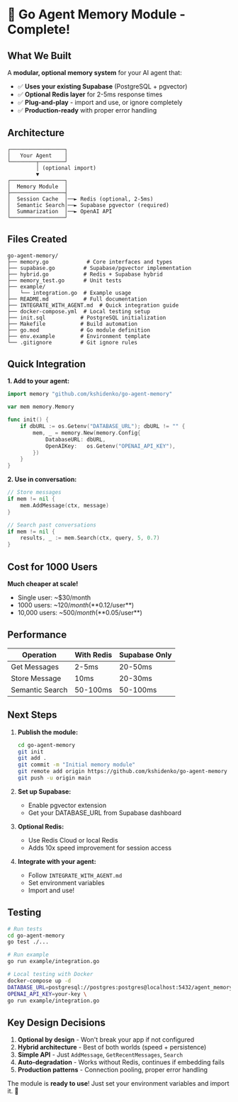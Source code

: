 # 🎉 Go Agent Memory Module - Complete!

## What We Built

A **modular, optional memory system** for your AI agent that:
- ✅ **Uses your existing Supabase** (PostgreSQL + pgvector)
- ✅ **Optional Redis layer** for 2-5ms response times
- ✅ **Plug-and-play** - import and use, or ignore completely
- ✅ **Production-ready** with proper error handling

## Architecture

```
┌─────────────────┐
│   Your Agent    │
└────────┬────────┘
         │ (optional import)
         ▼
┌─────────────────┐
│  Memory Module  │
├─────────────────┤
│  Session Cache  │──► Redis (optional, 2-5ms)
│  Semantic Search│──► Supabase pgvector (required)
│  Summarization  │──► OpenAI API
└─────────────────┘
```

## Files Created

```
go-agent-memory/
├── memory.go            # Core interfaces and types
├── supabase.go         # Supabase/pgvector implementation
├── hybrid.go           # Redis + Supabase hybrid
├── memory_test.go      # Unit tests
├── example/
│   └── integration.go  # Example usage
├── README.md           # Full documentation
├── INTEGRATE_WITH_AGENT.md  # Quick integration guide
├── docker-compose.yml  # Local testing setup
├── init.sql           # PostgreSQL initialization
├── Makefile           # Build automation
├── go.mod             # Go module definition
├── env.example        # Environment template
└── .gitignore         # Git ignore rules
```

## Quick Integration

**1. Add to your agent:**
```go
import memory "github.com/kshidenko/go-agent-memory"

var mem memory.Memory

func init() {
    if dbURL := os.Getenv("DATABASE_URL"); dbURL != "" {
        mem, _ = memory.New(memory.Config{
            DatabaseURL: dbURL,
            OpenAIKey:   os.Getenv("OPENAI_API_KEY"),
        })
    }
}
```

**2. Use in conversation:**
```go
// Store messages
if mem != nil {
    mem.AddMessage(ctx, message)
}

// Search past conversations
if mem != nil {
    results, _ := mem.Search(ctx, query, 5, 0.7)
}
```

## Cost for 1000 Users

**Much cheaper at scale!**
- Single user: ~$30/month
- 1000 users: ~$120/month (**$0.12/user**)
- 10,000 users: ~$500/month (**$0.05/user**)

## Performance

| Operation | With Redis | Supabase Only |
|-----------|------------|---------------|
| Get Messages | 2-5ms | 20-50ms |
| Store Message | 10ms | 20-30ms |
| Semantic Search | 50-100ms | 50-100ms |

## Next Steps

1. **Publish the module:**
   ```bash
   cd go-agent-memory
   git init
   git add .
   git commit -m "Initial memory module"
   git remote add origin https://github.com/kshidenko/go-agent-memory
   git push -u origin main
   ```

2. **Set up Supabase:**
   - Enable pgvector extension
   - Get your DATABASE_URL from Supabase dashboard

3. **Optional Redis:**
   - Use Redis Cloud or local Redis
   - Adds 10x speed improvement for session access

4. **Integrate with your agent:**
   - Follow `INTEGRATE_WITH_AGENT.md`
   - Set environment variables
   - Import and use!

## Testing

```bash
# Run tests
cd go-agent-memory
go test ./...

# Run example
go run example/integration.go

# Local testing with Docker
docker-compose up -d
DATABASE_URL=postgresql://postgres:postgres@localhost:5432/agent_memory \
OPENAI_API_KEY=your-key \
go run example/integration.go
```

## Key Design Decisions

1. **Optional by design** - Won't break your app if not configured
2. **Hybrid architecture** - Best of both worlds (speed + persistence)
3. **Simple API** - Just `AddMessage`, `GetRecentMessages`, `Search`
4. **Auto-degradation** - Works without Redis, continues if embedding fails
5. **Production patterns** - Connection pooling, proper error handling

The module is **ready to use**! Just set your environment variables and import it. 🚀
